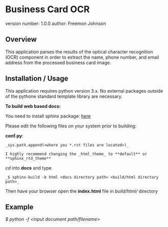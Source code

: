 Business Card OCR
===============================

version number: 1.0.0
author: Freemon Johnson

Overview
--------

This application parses the results of the optical character recognition (OCR) component in order to extract the name, phone number, and email address from the processed business card image.



Installation / Usage
--------------------
This application requires python version 3.x. No external packages outside of
the pythone standard template library are necessary.


**To build web based docs:**

You need to install sphinx package: [here](http://www.sphinx-doc.org/en/master/usage/installation.html)

Please edit the following files on your system prior to building:

**conf.py**:

	_sys.path.append(<where you *.rst files are located>)_
	
	I highly recommend changing the _html_theme_ to **default** or **sphinx_rtd_theme**

_cd_ into **docs** and type 

    _$ sphinx-build -b html <docs directory path> <build/html directory path>_


Then have your browser open the **index.html** file in _build/html/_ directory


Example
-------

_$  python -f <input document path/filename>_ 
